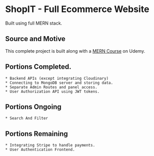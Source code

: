 # ShopIT - Full Ecommerce Website
Built using full MERN stack.

## Source and Motive
This complete project is built along with a [MERN Course](https://www.udemy.com/course/mern-stack-ecommerce-site-using-react-redux-nodejs/) on Udemy.

## Portions Completed.
    * Backend APIs (except integrating Cloudinary)
    * Connecting to MongoDB server and storing data.
    * Separate Admin Routes and panel access.
    * User Authorization API using JWT tokens.

## Portions Ongoing 
    * Search And Filter

## Portions Remaining
    * Integrating Stripe to handle payments.
    * User Authentication Frontend.